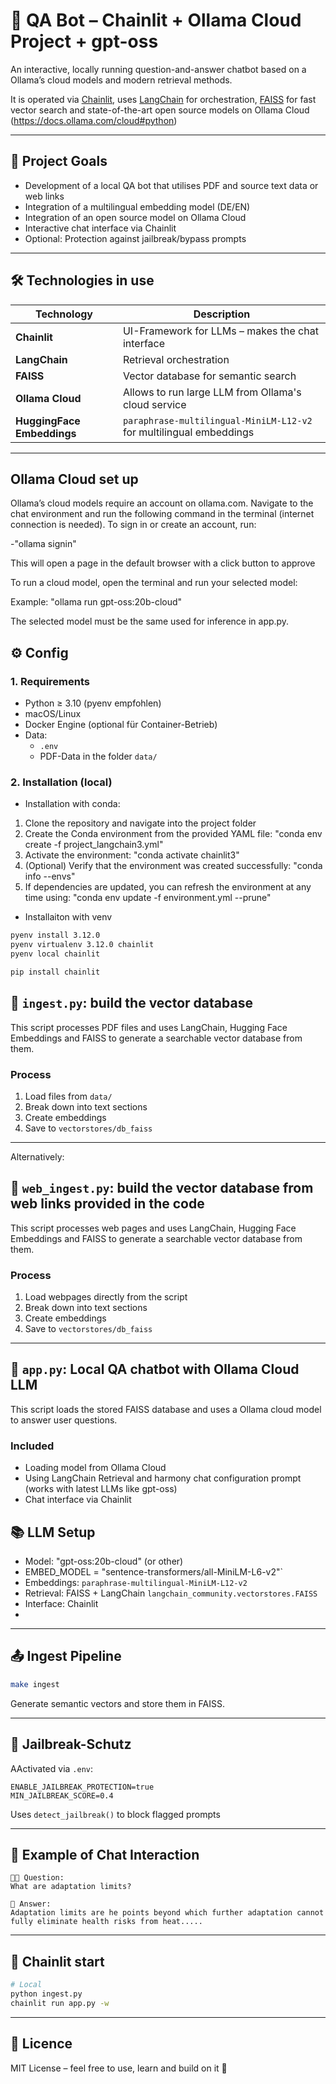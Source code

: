 # 🤖 QA Bot – Chainlit + Ollama Cloud Project + gpt-oss
An interactive, locally running question-and-answer chatbot based on a Ollama’s cloud models and modern retrieval methods. 

It is operated via [Chainlit](https://www.chainlit.io/), uses [LangChain](https://www.langchain.com/) for orchestration, [FAISS](https://github.com/facebookresearch/faiss) for fast vector search and state-of-the-art open
source models on Ollama Cloud (https://docs.ollama.com/cloud#python)

---

## 🚀 Project Goals
- Development of a local QA bot that utilises PDF and source text data or web links
- Integration of a multilingual embedding model (DE/EN)
- Integration of an open source model on Ollama Cloud
- Interactive chat interface via Chainlit
- Optional: Protection against jailbreak/bypass prompts

---


## 🛠 Technologies in use

| Technology                 | Description                                                           |
|----------------------------|-----------------------------------------------------------------------|
| **Chainlit**               | UI-Framework for LLMs – makes the chat interface                      |
| **LangChain**              | Retrieval orchestration                                               |
| **FAISS**                  | Vector database for semantic search                                   |
| **Ollama Cloud**           | Allows to run large LLM from Ollama's cloud service                   |
| **HuggingFace Embeddings** | `paraphrase-multilingual-MiniLM-L12-v2` for multilingual embeddings   |

---

## Ollama Cloud set up
 Ollama’s cloud models require an account on ollama.com. Navigate to the chat environment and run the following command in the terminal (internet connection is needed). To sign in or create an account, run:

-"ollama signin"

This will open a page in the default browser with a click button to approve

To run a cloud model, open the terminal and run your selected model:

Example: "ollama run gpt-oss:20b-cloud"

The selected model must be the same used for inference in app.py. 

## ⚙️ Config

### 1. Requirements

- Python ≥ 3.10 (pyenv empfohlen)
- macOS/Linux
- Docker Engine (optional für Container-Betrieb)
- Data:
  - `.env`
  - PDF-Data in the folder `data/`

### 2. Installation (local)

- Installation with conda: 
1) Clone the repository and navigate into the project folder
2) Create the Conda environment from the provided YAML file: "conda env create -f project_langchain3.yml"
3) Activate the environment: "conda activate chainlit3"
4) (Optional) Verify that the environment was created successfully: "conda info --envs"
4) If dependencies are updated, you can refresh the environment at any time using: 
   "conda env update -f environment.yml --prune"


- Installaiton with venv

```bash
pyenv install 3.12.0
pyenv virtualenv 3.12.0 chainlit
pyenv local chainlit
```
```bash
pip install chainlit
```

## 📄 `ingest.py`: build the vector database

This script processes PDF files and uses LangChain, Hugging Face Embeddings and FAISS to generate a searchable vector database from them.

### Process
1. Load files from `data/`
2. Break down into text sections
3. Create embeddings
4. Save to `vectorstores/db_faiss`

---
Alternatively:

## 📄 `web_ingest.py`: build the vector database from web links provided in the code

This script processes web pages and uses LangChain, Hugging Face Embeddings and FAISS to generate a searchable vector database from them.

### Process
1. Load webpages directly from the script
2. Break down into text sections
3. Create embeddings
4. Save to `vectorstores/db_faiss`

---


## 🧠 `app.py`: Local QA chatbot with Ollama Cloud LLM

This script loads the stored FAISS database and uses a Ollama cloud model to answer user questions.

### Included

- Loading model from Ollama Cloud
- Using LangChain Retrieval and harmony chat configuration prompt (works with latest LLMs like gpt-oss)
- Chat interface via Chainlit

## 📚 LLM Setup

- Model: "gpt-oss:20b-cloud" (or other)
- EMBED_MODEL = "sentence-transformers/all-MiniLM-L6-v2"`
- Embeddings: `paraphrase-multilingual-MiniLM-L12-v2`
- Retrieval: FAISS + LangChain `langchain_community.vectorstores.FAISS`
- Interface: Chainlit
-

---

## 📤 Ingest Pipeline

```bash
make ingest
```
Generate semantic vectors and store them in FAISS.

---

## 🔐 Jailbreak-Schutz

AActivated via `.env`:
```env
ENABLE_JAILBREAK_PROTECTION=true
MIN_JAILBREAK_SCORE=0.4
```
Uses `detect_jailbreak()` to block flagged prompts

---

## 🧠 Example of Chat Interaction

```text
🧑‍💻 Question:
What are adaptation limits?

🤖 Answer:
Adaptation limits are he points beyond which further adaptation cannot fully eliminate health risks from heat.....
```

---

## 🧠 Chainlit start

```bash
# Local
python ingest.py
chainlit run app.py -w

```

---

## 📎 Licence

MIT License – feel free to use, learn and build on it 🚀
